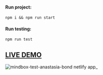 #### Run project:
`npm i && npm run start`

#### Run testing:

`npm run test`

## [LIVE DEMO](https://mindbox-test-anastasia-bond.netlify.app/)
![mindbox-test-anastasia-bond netlify app_](https://github.com/AnastasiaBond87/mindbox-test/assets/77237102/cb0a675c-8a26-4bc9-bf7d-3d7d305ed8c3)
